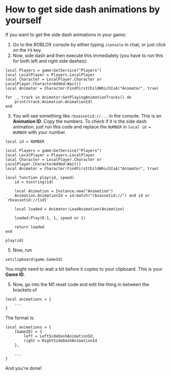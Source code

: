 # How to get side dash animations by yourself
If you want to get the side dash animations in your game:
1. Go to the ROBLOX console by either typing `/console` in chat, or just click on the `F9` key.
2. Now, side dash and then execute this immediately (you have to run this for both left and right side dashes):
```luau
local Players = game:GetService("Players")
local LocalPlayer = Players.LocalPlayer
local Character = LocalPlayer.Character or LocalPlayer.CharacterAdded:Wait()
local Animator = Character:FindFirstChildWhichIsA("Animator", true)

for _, track in Animator:GetPlayingAnimationTracks() do
    print(track.Animation.AnimationId)
end
```
3. You will see something like `rbxassetid://...` in the console. This is an **Animation ID**. Copy the numbers. To check if it is the side dash animation, just run this code and replace the `NUMBER` in `local id = NUMBER` with your number.
```luau
local id = NUMBER

local Players = game:GetService("Players")
local LocalPlayer = Players.LocalPlayer
local Character = LocalPlayer.Character or LocalPlayer.CharacterAdded:Wait()
local Animator = Character:FindFirstChildWhichIsA("Animator", true)

local function play(id, speed)
    id = tostring(id)
    
    local Animation = Instance.new("Animation")
    Animation.AnimationId = id:match("rbxassetid://") and id or `rbxassetid://{id}`

    local loaded = Animator:LoadAnimation(Animation)

    loaded:Play(0.1, 1, speed or 1)

    return loaded
end

play(id)
```
5. Now, run
```luau
setclipboard(game.GameId)
```
You might need to wait a bit before it copies to your clipboard. This is your **Game ID**.

5. Now, go into the M1 reset code and edit the thing in between the brackets of
```luau
local animations = {
    ...
}
```
The format is:
```luau
local animations = {
    [GameID] = {
        left = LeftSideDashAnimationId,
        right = RightSideDashAnimationId
    },

    ...
}
```
And you're done!
